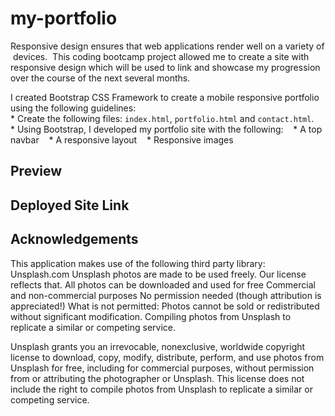 # my-portfolio

Responsive design ensures that web applications render well on a variety of devices. 
This coding bootcamp project allowed me to create a site with responsive design which will be used to link and showcase my progression over the course of the next several months.

I created Bootstrap CSS Framework to create a mobile responsive portfolio using the following guidelines:
* Create the following files: `index.html`, `portfolio.html` and `contact.html`.
* Using Bootstrap, I developed my portfolio site with the following:
   * A top navbar
   * A responsive layout
   * Responsive images

## Preview


## Deployed Site Link


## Acknowledgements
This application makes use of the following third party library: Unsplash.com
Unsplash photos are made to be used freely. Our license reflects that.
All photos can be downloaded and used for free
Commercial and non-commercial purposes
No permission needed (though attribution is appreciated!)
What is not permitted:
    Photos cannot be sold or redistributed without significant modification.
    Compiling photos from Unsplash to replicate a similar or competing service.

Unsplash grants you an irrevocable, nonexclusive, worldwide copyright license to download, copy, modify, distribute, perform, and use photos from Unsplash for free, including for commercial purposes, without permission from or attributing the photographer or Unsplash. This license does not include the right to compile photos from Unsplash to replicate a similar or competing service.

 

